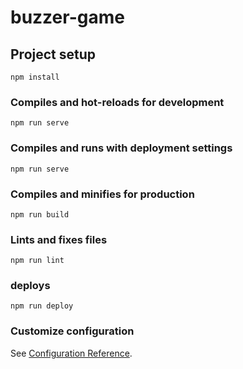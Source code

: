 # buzzer-game

## Project setup
```
npm install
```

### Compiles and hot-reloads for development
```
npm run serve
```

### Compiles and runs with deployment settings
```
npm run serve
```

### Compiles and minifies for production
```
npm run build
```

### Lints and fixes files
```
npm run lint
```

### deploys
```
npm run deploy
```

### Customize configuration
See [Configuration Reference](https://cli.vuejs.org/config/).
